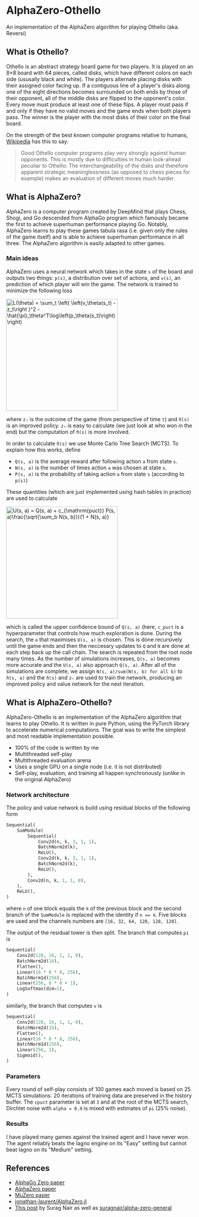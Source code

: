 # AlphaZero-Othello

An implementation of the AlphaZero algorithm for playing Othello (aka. Reversi)

## What is Othello?

Othello is an abstract strategy board game for two players. 
It is played on an 8×8 board with 64 pieces, called disks, which have different colors on each side (ususally black and white).
The players alternate placing disks with their assigned color facing up.
If a contiguous line of a player's disks along one of the eight directions becomes surrounded on both ends by those of their opponent, all of the middle disks are flipped to the opponent's color.
Every move must produce at least one of these flips.
A player must pass if and only if they have no valid moves and the game ends when both players pass.
The winner is the player with the most disks of their color on the final board. 

On the strength of the best known computer programs relative to humans, [Wikipedia](https://en.wikipedia.org/wiki/Reversi) has this to say:

> Good Othello computer programs play very strongly against human opponents. This is mostly due to difficulties in human look-ahead peculiar to Othello: The interchangeability of the disks and therefore apparent strategic meaninglessness (as opposed to chess pieces for example) makes an evaluation of different moves much harder. 

## What is AlphaZero?

AlphaZero is a computer program created by DeepMind that plays Chess, Shogi, and Go descended from AlphaGo program which famously became the first to achieve superhuman performance playing Go.
Notably, AlphaZero learns to play these games tabula rasa⁠ (i.e. given only the rules of the game itself) and is able to achieve superhuman performance in all three.
The AlphaZero algorithm is easily adapted to other games.

### Main ideas
AlphaZero uses a neural network which takes in the state `s` of the board and outputs two things: `p(s)`, a distribution over set of actions, and `v(s)`, an prediction of which player will win the game. The network is trained to minimize the following loss

<a href="https://www.codecogs.com/eqnedit.php?latex=\dpi{300}&space;\bg_white&space;L(\theta)&space;=&space;\sum_t&space;\left(&space;\left(v_\theta(s_t)&space;-&space;z_t\right&space;)^2&space;-&space;\hat{\pi}_\theta^T\log\left(p_\theta(s_t)\right)&space;\right)" target="_blank"><img width=300 src="https://latex.codecogs.com/png.latex?\dpi{300}&space;\bg_white&space;L(\theta)&space;=&space;\sum_t&space;\left(&space;\left(v_\theta(s_t)&space;-&space;z_t\right&space;)^2&space;-&space;\hat{\pi}_\theta^T\log\left(p_\theta(s_t)\right)&space;\right)" title="L(\theta) = \sum_t \left( \left(v_\theta(s_t) - z_t\right )^2 - \hat{\pi}_\theta^T\log\left(p_\theta(s_t)\right) \right)" /></a>

where `zₜ` is the outcome of the game (from perspective of time `t`) and `̂π(s)` is an improved policy.
`zₜ` is easy to calculate (we just look at who won in the end) but the computation of `̂π(s)` is more involved.

In order to calculate `̂π(s)` we use Monte Carlo Tree Search (MCTS).
To explain how this works, define

* `Q(s, a)` is the average reward after following action `a` from state `s`.
* `N(s, a)` is the number of times action `a` was chosen at state `s`.
* `P(s, a)` is the probability of taking action `a` from state `s` (according to `p(s)`)

These quantities (which are just implemented using hash tables in practice) are used to calculate

<a href="https://www.codecogs.com/eqnedit.php?latex=\dpi{300}&space;\bg_white&space;U(s,&space;a)&space;=&space;Q(s,&space;a)&space;&plus;&space;c_{\mathrm{puct}}&space;P(s,&space;a)\frac{\sqrt{\sum_b&space;N(s,&space;b)}}{1&space;&plus;&space;N(s,&space;a)}" target="_blank"><img width=300 src="https://latex.codecogs.com/png.latex?\dpi{300}&space;\bg_white&space;U(s,&space;a)&space;=&space;Q(s,&space;a)&space;&plus;&space;c_{\mathrm{puct}}&space;P(s,&space;a)\frac{\sqrt{\sum_b&space;N(s,&space;b)}}{1&space;&plus;&space;N(s,&space;a)}" title="U(s, a) = Q(s, a) + c_{\mathrm{puct}} P(s, a)\frac{\sqrt{\sum_b N(s, b)}}{1 + N(s, a)}" /></a>

which is called the upper confidence bound of `Q(s, a)` (here, `c_puct` is a hyperparameter that controls how much exploration is done.
During the search, the `a` that maximises `U(s, a)` is chosen.
This is done recursively until the game ends and then the neccesary updates to `Q` and `N` are done at each step back up the call chain.
The search is repeated from the root node many times.
As the number of simulations increases, `Q(s, a)` becomes more accurate and the `U(s, a)` also approach `Q(s, a)`.
After all of the simulations are complete, we assign `N(s, a)/sum(N(s, b) for all b)` to `̂π(s, a)` and the `̂π(s)` and `zₜ` are used to train the network, producing an improved policy and value network for the next iteration. 

## What is AlphaZero-Othello?

AlphaZero-Othello is an implementation of the AlphaZero algorithm that learns to play Othello.
It is written in pure Python, using the PyTorch library to accelerate numerical computations.
The goal was to write the simplest and most readable implementation possible.

* 100% of the code is written by me
* Multithreaded self-play
* Multithreaded evaluation arena
* Uses a single GPU on a single node (i.e. it is not distributed)
* Self-play, evaluation, and training all happen synchronously (unlike in the original AlphaZero)

### Network architecture
The policy and value network is build using residual blocks of the following form
```python
Sequential(
    SumModule(
        Sequential(
            Conv2d(n, k, 3, 1, 1),
            BatchNorm2d(k),
            ReLU(),
            Conv2d(k, k, 3, 1, 1),
            BatchNorm2d(k),
            ReLU(),
        ),
        Conv2d(n, k, 1, 1, 0),
    ),
    ReLU(),
)
```
where `n` of one block equals the `k` of the previous block and the second branch of the `SumModule` is replaced with the identity if `n == k`.
Five blocks are used and the channels numbers are `[16, 32, 64, 128, 128, 128]`.

The output of the residual tower is then split.
The branch that computes `pi` is
```python
Sequential(
    Conv2d(128, 16, 1, 1, 0),
    BatchNorm2d(16),
    Flatten(),
    Linear(16 * 8 * 8, 256),
    BatchNorm1d(256),
    Linear(256, 8 * 8 + 1),
    LogSoftmax(dim=1),
)
```
similarly, the branch that computes `v` is
```python
Sequential(
    Conv2d(128, 16, 1, 1, 0),
    BatchNorm2d(16),
    Flatten(),
    Linear(16 * 8 * 8, 256),
    BatchNorm1d(256),
    Linear(256, 1),
    Sigmoid(),
)
```
### Parameters

Every round of self-play consists of 100 games each moved is based on 25 MCTS simulations. 
20 iterations of training data are preserved in the history buffer.
The `cpuct` parameter is set at `3` and at the root of the MCTS search, Dirchlet noise with `alpha = 0.9` is mixed with estimates of `pi` (25% noise).

### Results

I have played many games against the trained agent and I have never won.
The agent reliably beats the Iagno engine on its "Easy" setting but cannot beat Iagno on its "Medium" setting.

## References
* [AlphaGo Zero paper](https://www.nature.com/articles/nature24270)
* [AlphaZero paper](http://arxiv.org/abs/1712.01815)
* [MuZero paper](http://arxiv.org/abs/1911.08265)
* [jonathan-laurent/AlphaZero.jl](https://github.com/jonathan-laurent/AlphaZero.jl)
* [This post](https://web.stanford.edu/~surag/posts/alphazero.html) by Surag Nair as well as [suragnair/alpha-zero-general](https://github.com/suragnair/alpha-zero-general)
